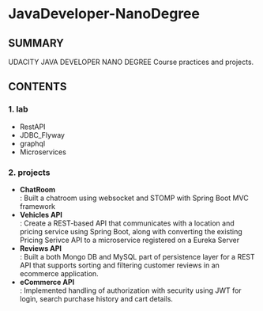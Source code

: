 # JavaDeveloper-NanoDegree

## SUMMARY
UDACITY JAVA DEVELOPER NANO DEGREE Course practices and projects.

## CONTENTS
### **1. lab**
   - RestAPI
   - JDBC_Flyway
   - graphql
   - Microservices
   
### **2. projects**
   - **ChatRoom**<br>
     : Built a chatroom using websocket and STOMP with Spring Boot MVC framework
   - **Vehicles API**<br>
     : Create a REST-based API that communicates with a location and pricing service using Spring Boot, along with                    converting the existing Pricing Serivce API to a microservice registered on a Eureka Server
   - **Reviews API**<br>
     : Built a both Mongo DB and MySQL part of persistence layer for a REST API that supports sorting and filtering customer          reviews in an ecommerce application. 
   - **eCommerce API**<br>
     : Implemented handling of authorization with security using JWT for login, search purchase history and cart details.

